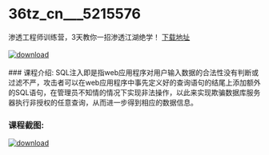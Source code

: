 # 36tz_cn___5215576
渗透工程师训练营，3天教你一招渗透江湖绝学！
[下载地址](http://www.36tz.cn/article/5215576 "下载地址")
<br/></br>[![download](http://36tz.cn/muke_img/2020_10_2-19.png "下载地址")](http://www.36tz.cn/article/5215576 "下载地址")
<br/></br>### 课程介绍:
SQL注入即是指web应用程序对用户输入数据的合法性没有判断或过滤不严，攻击者可以在web应用程序中事先定义好的查询语句的结尾上添加额外的SQL语句，在管理员不知情的情况下实现非法操作，以此来实现欺骗数据库服务器执行非授权的任意查询，从而进一步得到相应的数据信息。

### 课程截图:
[![download](http://36tz.cn/muke_img/2020_10_1-22.png "下载地址")](http://www.36tz.cn/article/5215576 "下载地址")
